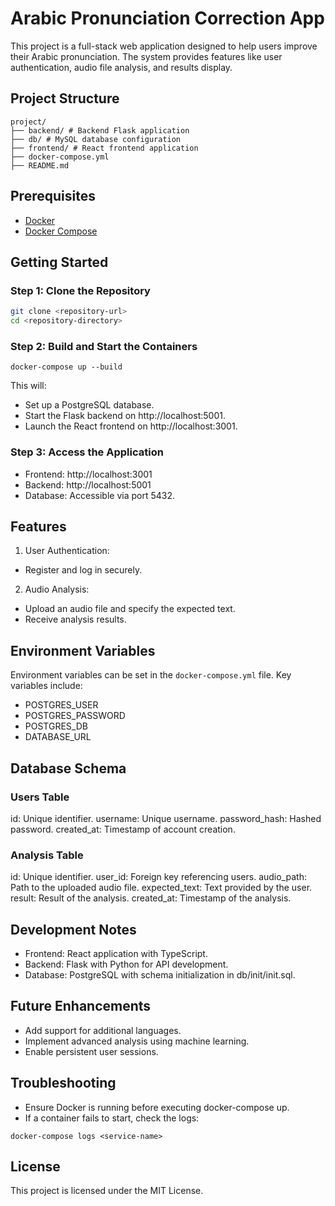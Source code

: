 # Arabic Pronunciation Correction App

This project is a full-stack web application designed to help users improve their Arabic pronunciation. The system provides features like user authentication, audio file analysis, and results display.

## Project Structure
```
project/ 
├── backend/ # Backend Flask application 
├── db/ # MySQL database configuration 
├── frontend/ # React frontend application 
├── docker-compose.yml 
├── README.md
```

## Prerequisites

- [Docker](https://www.docker.com/)
- [Docker Compose](https://docs.docker.com/compose/)

## Getting Started

### Step 1: Clone the Repository

```bash
git clone <repository-url>
cd <repository-directory>
```

### Step 2: Build and Start the Containers
```
docker-compose up --build
```

This will:

- Set up a PostgreSQL database.
- Start the Flask backend on http://localhost:5001.
- Launch the React frontend on http://localhost:3001.

### Step 3: Access the Application
- Frontend: http://localhost:3001
- Backend: http://localhost:5001
- Database: Accessible via port 5432.

## Features

1. User Authentication:
- Register and log in securely.
2. Audio Analysis:
- Upload an audio file and specify the expected text.
- Receive analysis results.

## Environment Variables

Environment variables can be set in the `docker-compose.yml` file. Key variables include:

- POSTGRES_USER
- POSTGRES_PASSWORD
- POSTGRES_DB
- DATABASE_URL

## Database Schema

### Users Table
id: Unique identifier.
username: Unique username.
password_hash: Hashed password.
created_at: Timestamp of account creation.

### Analysis Table
id: Unique identifier.
user_id: Foreign key referencing users.
audio_path: Path to the uploaded audio file.
expected_text: Text provided by the user.
result: Result of the analysis.
created_at: Timestamp of the analysis.

## Development Notes

- Frontend: React application with TypeScript.
- Backend: Flask with Python for API development.
- Database: PostgreSQL with schema initialization in db/init/init.sql.

## Future Enhancements

- Add support for additional languages.
- Implement advanced analysis using machine learning.
- Enable persistent user sessions.

## Troubleshooting

- Ensure Docker is running before executing docker-compose up.
- If a container fails to start, check the logs:
```
docker-compose logs <service-name>
```

## License

This project is licensed under the MIT License.
